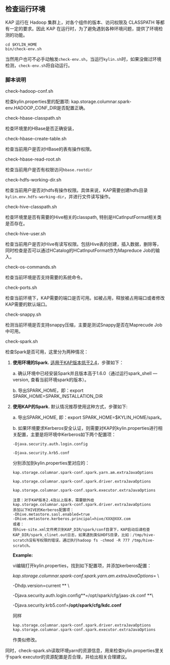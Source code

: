 ## 检查运行环境

KAP 运行在 Hadoop 集群上，对各个组件的版本、访问权限及 CLASSPATH 等都有一定的要求。因此 KAP 在运行时，为了避免遇到各种环境问题，提供了环境检测的功能。

```shell
cd $KYLIN_HOME
bin/check-env.sh
```

当然用户也可不必手动触发`check-env.sh`，当运行`kylin.sh`时，如果没做过环境检测，`check-env.sh`将自动运行。

### 脚本说明

check-hadoop-conf.sh

检查kylin.properties里的配置项: kap.storage.columnar.spark-env.HADOOP_CONF_DIR是否配置正确。

check-hbase-classpath.sh

检查环境里的HBase是否正确安装，

check-hbase-create-table.sh

检查当前用户是否对HBase的表有操作权限。

check-hbase-read-root.sh

检查当前用户是否有权限访问`hbase.rootdir`

check-hdfs-working-dir.sh

检查当前用户是否对hdfs有操作权限。具体来说，KAP需要创建hdfs目录`kylin.env.hdfs-working-dir`，并进行文件读写操作。

check-hive-classpath.sh

检查环境里是否有需要的Hive相关的classpath, 特别是HCatInputFormat相关类是否存在。

check-hive-user.sh

检查当前用户是否对Hive有读写权限。包括Hive表的创建，插入数据，删除等，同时检查是否可以通过HCatalog的HCatInputFormat作为Mapreduce Job的输入。

check-os-commands.sh

检查当前环境是否支持需要的系统命令。

check-ports.sh

检查当前环境下，KAP需要的端口是否可用。如被占用，释放被占用端口或者修改KAP需要的默认端口。

check-snappy.sh

检测当前环境是否支持snappy压缩，主要是测试Snappy是否在Maprecude Job中可用。

check-spark.sh

检查Spark是否可用，这里分为两种情况：

1. **使用环境的Spark.** <u>适用于KAP版本低于2.4</u>，步骤如下：

   a. 确认环境中已经安装Spark并且版本高于1.6.0（通过运行spark_shell —version, 查看当前环境spark的版本）。

   b. 导出SPARK_HOME，即：export SPARK_HOME=SPARK_INSTALLATION_DIR

2. **使用KAP的Spark.**  默认情况推荐使用这种方式，步骤如下:

   a. 导出SPARK_HOME, 即：export SPARK_HOME=$KYLIN_HOME/spark。

   b. 如果环境要求Kerberos安全认证，则需要对KAP的kylin.properties进行相关配置，主要是将环境中Kerberos如下两个配置项：

   `-Djava.security.auth.login.config`

   `-Djava.security.krb5.conf`

   分别添加到kylin.properties里对应的：

   `kap.storage.columnar.spark-conf.spark.yarn.am.extraJavaOptions`

   `kap.storage.columnar.spark-conf.spark.driver.extraJavaOptions`

   `kap.storage.columnar.spark-conf.spark.executor.extraJavaOptions`

   ```
   注意：对于KAP版本2.4及以上版本，需要额外给
   kap.storage.columnar.spark-conf.spark.driver.extraJavaOptions
   添加以下HIVE的Kerberos配置项：
   -Dhive.metastore.sasl.enabled=true
   -Dhive.metastore.kerberos.principal=hive/XXX@XXX.com
   或者：
   将hive-site.xml文件拷贝到KAP_DIR/spark/conf目录下，KAP启动后请检查KAP_DIR/spark_clinet.out日志，如果遇到类似HDFS目录，比如：/tmp/hive-scratch没有写权限的错误，通过执行hadoop fs -chmod -R 777 /tmp/hive-scratch。
   ```

   **Example:**

   vi编辑打开kylin.properties，找到如下配置项，并添加kerberos配置：

   *kap.storage.columnar.spark-conf.spark.yarn.am.extraJavaOptions*= \

   -Dhdp.version=current ** \

   -Djava.security.auth.login.config**=/opt/spark/cfg/jaas-zk.conf **\

   -Djava.security.krb5.conf=**/opt/spark/cfg/kdc.conf**

   同样

   `kap.storage.columnar.spark-conf.spark.driver.extraJavaOptions`	    `kap.storage.columnar.spark-conf.spark.executor.extraJavaOptions`

   作类似修改。


同时，check-spark.sh读取环境yarn的资源信息，用来检查kylin.properties里关于spark executor的资源配置是否合理，并给出相关合理建议。